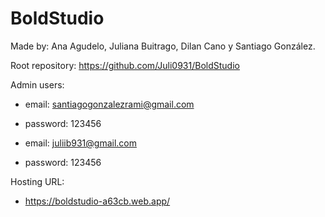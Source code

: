 # BoldStudio
Made by: Ana Agudelo, Juliana Buitrago, Dilan Cano y Santiago González.

Root repository:
https://github.com/Juli0931/BoldStudio

Admin users: 
- email: santiagogonzalezrami@gmail.com
- password: 123456

- email: juliib931@gmail.com
- password: 123456

Hosting URL: 
- https://boldstudio-a63cb.web.app/